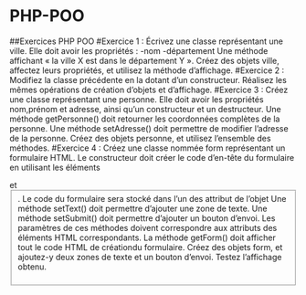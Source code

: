 # PHP-POO
##Exercices PHP POO
#Exercice 1 :
Écrivez une classe représentant une ville.
Elle doit avoir les propriétés :
-nom
-département
Une méthode affichant « la ville X est dans le département Y ».
Créez des objets ville, affectez leurs propriétés, et utilisez la
méthode d’affichage.
#Exercice 2 :
Modifiez la classe précédente en la dotant d’un constructeur.
Réalisez les mêmes opérations de création d’objets et d’affichage.
#Exercice 3 :
Créez une classe représentant une personne. Elle doit avoir les
propriétés nom,prénom et adresse, ainsi qu’un constructeur et un
destructeur.
Une méthode getPersonne() doit retourner les coordonnées complètes
de la personne.
Une méthode setAdresse() doit permettre de modifier l’adresse de
la personne.
Créez
des objets personne, et utilisez l’ensemble des méthodes.
#Exercice 4 :
Créez une classe nommée form représentant un formulaire HTML. Le
constructeur doit créer le code d’en-tête du formulaire en
utilisant les éléments <form> et <fieldset>.
Le code du formulaire sera stocké dans l’un des attribut de
l’objet
Une méthode setText() doit permettre d’ajouter une zone de texte.
Une méthode setSubmit() doit permettre d’ajouter un bouton
d’envoi. Les paramètres de ces méthodes doivent correspondre aux
attributs des éléments HTML correspondants.
La méthode getForm() doit afficher tout le code HTML de créationdu formulaire.
Créez des objets form, et ajoutez-y deux zones de texte et un
bouton d’envoi. Testez l’affichage obtenu.
